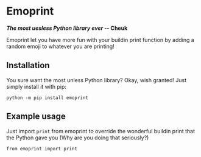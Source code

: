 # Emoprint

***The most uesless Python library ever* -- Cheuk**

Emoprint let you have more fun with your buildin print function by adding a random emoji to whatever you are printing!

## Installation 

You sure want the most unless Python library? Okay, wish granted! Just simply install it with pip:

`python -m pip install emoprint`

## Example usage

Just import `print` from emoprint to override the wonderful buildin print that the Python gave you (Why are you doing that seriously?)

`from emoprint import print`
